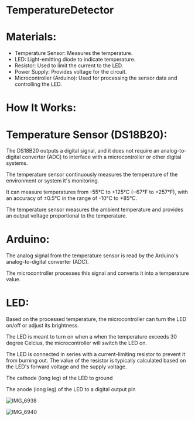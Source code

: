 # TemperatureDetector

# Materials:
- Temperature Sensor: Measures the temperature.
- LED: Light-emitting diode to indicate temperature.
- Resistor: Used to limit the current to the LED.
- Power Supply: Provides voltage for the circuit.
- Microcontroller (Arduino): Used for processing the sensor data and controlling the LED.
  
#    How It Works:

# Temperature Sensor (DS18B20):

The DS18B20 outputs a digital signal, and it does not require an analog-to-digital converter (ADC) to interface with a microcontroller or other digital systems.

The temperature sensor continuously measures the temperature of the environment or system it's monitoring.

It can measure temperatures from -55°C to +125°C (−67°F to +257°F), with an accuracy of ±0.5°C in the range of -10°C to +85°C.

The temperature sensor measures the ambient temperature and provides an output voltage proportional to the temperature.

# Arduino:

The analog signal from the temperature sensor is read by the Arduino's analog-to-digital converter (ADC).

The microcontroller processes this signal and converts it into a temperature value.

# LED:

Based on the processed temperature, the microcontroller can turn the LED on/off or adjust its brightness.

The LED is meant to turn on when a when the temperature exceeds 30 degree Celcius, the microcontroller will switch the LED on.

The LED is connected in series with a current-limiting resistor to prevent it from burning out. The value of the resistor is typically calculated based on the LED's forward voltage and the supply voltage.

The cathode (long leg) of the LED to ground

The anode (long leg) of the LED to a digital output pin

![IMG_6938](https://github.com/user-attachments/assets/1579566a-aa67-4403-aabf-8f53fbb312f7)

![IMG_6940](https://github.com/user-attachments/assets/d45959d0-55c9-449b-8a5c-e52e85410bb1)

